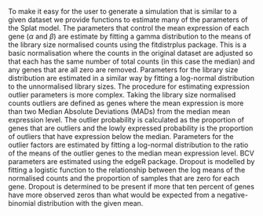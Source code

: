 To make it easy for the user to generate a simulation that is similar to a given dataset we provide functions to estimate many of the parameters of the Splat model. The parameters that control the mean expression of each gene ($\alpha$ and $\beta$) are estimate by fitting a gamma distribution to the means of the library size normalised counts using the fitdistrplus package. This is a basic normalisation where the counts in the original dataset are adjusted so that each has the same number of total counts (in this case the median) and any genes that are all zero are removed. Parameters for the library size distribution are estimated in a similar way by fitting a log-normal distribution to the unnormalised library sizes. The procedure for estimating expression outlier parameters is more complex. Taking the library size normalised counts outliers are defined as genes where the mean expression is more than two Median Absolute Deviations (MADs) from the median mean expression level. The outlier probability is calculated as the proportion of genes that are outliers and the lowly expressed probability is the proportion of outliers that have expression below the median. Parameters for the outlier factors are estimated by fitting a log-normal distribution to the ratio of the means of the outlier genes to the median mean expression level. BCV parameters are estimated using the edgeR package. Dropout is modelled by fitting a logistic function to the relationship between the log means of the normalised counts and the proportion of samples that are zero for each gene. Dropout is determined to be present if more that ten percent of genes have more observed zeros than what would be expected from a negative-binomial distribution with the given mean. 